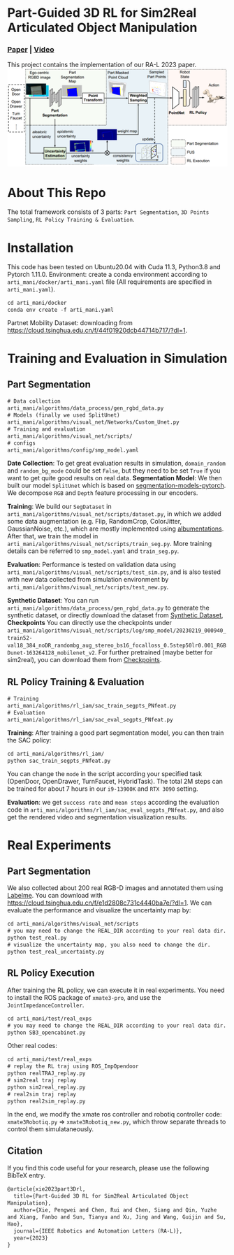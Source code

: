 # Part-Guided 3D RL for Sim2Real Articulated Object Manipulation
### [Paper](https://ieeexplore.ieee.org/document/10242361) | [Video](https://www.youtube.com/watch?v=b8KvOjlGNJs)
This project contains the implementation of our RA-L 2023 paper.
![](./img/Framework.png)

# About This Repo
The total framework consists of 3 parts: `Part Segmentation`, `3D Points Sampling`, `RL Policy Training & Evaluation`.

# Installation
This code has been tested on Ubuntu20.04 with Cuda 11.3, Python3.8 and Pytorch 1.11.0.
Environment: create a conda environment according to `arti_mani/docker/arti_mani.yaml` file (All requirements are specified in `arti_mani.yaml`).
```shell
cd arti_mani/docker
conda env create -f arti_mani.yaml 
```
Partnet Mobility Dataset: downloading from https://cloud.tsinghua.edu.cn/f/44f01920dcb44714b717/?dl=1.

# Training and Evaluation in Simulation
## Part Segmentation
```shell
# Data collection 
arti_mani/algorithms/data_process/gen_rgbd_data.py
# Models (finally we used SplitUnet) 
arti_mani/algorithms/visual_net/Networks/Custom_Unet.py
# Training and evaluation
arti_mani/algorithms/visual_net/scripts/
# configs
arti_mani/algorithms/config/smp_model.yaml
```
**Date Collection**: To get great evaluation results in simulation, `domain_random` and `random_bg_mode` could be set `False`, but they need to be set `True` if you want to get quite good results on real data.
**Segmentation Model**: We then built our model `SplitUnet` which is based on [segmentation-models-pytorch](https://github.com/qubvel/segmentation_models.pytorch.git). We decompose `RGB` and `Depth` feature processing in our encoders.

**Training**: We build our `SegDataset` in `arti_mani/algorithms/visual_net/scripts/dataset.py`, in which we added some data augmentation (e.g. Flip, RandomCrop, ColorJitter, GaussianNoise, etc.), which are mostly implemented using [albumentations](https://github.com/albumentations-team/albumentations). After that, we train the model in `arti_mani/algorithms/visual_net/scripts/train_seg.py`. More training details can be referred to `smp_model.yaml` and `train_seg.py`.

**Evaluation**: Performance is tested on validation data using `arti_mani/algorithms/visual_net/scripts/test_sim.py`, and is also tested with new data collected from simulation environment by `arti_mani/algorithms/visual_net/scripts/test_new.py`.

**Synthetic Dataset**: 
You can run `arti_mani/algorithms/data_process/gen_rgbd_data.py` to generate the synthetic dataset, or directly download the dataset from [Synthetic Dataset](https://cloud.tsinghua.edu.cn/d/416c7eaed80448a09526/),
**Checkpoints**
You can directly use the checkpoints under `arti_mani/algorithms/visual_net/scripts/log/smp_model/20230219_000940_train52-val18_384_noDR_randombg_aug_stereo_bs16_focalloss_0.5step50lr0.001_RGBDunet-163264128_mobilenet_v2`. For further pretrained (maybe better for sim2real), you can download them from [Checkpoints](https://cloud.tsinghua.edu.cn/d/5ea9fd7747074511bb93/).

## RL Policy Training & Evaluation
```angular2html
# Training
arti_mani/algorithms/rl_iam/sac_train_segpts_PNfeat.py
# Evaluation
arti_mani/algorithms/rl_iam/sac_eval_segpts_PNfeat.py
```
**Training**: After training a good part segmentation model, you can then train the SAC policy:
```shell
cd arti_mani/algorithms/rl_iam/
python sac_train_segpts_PNfeat.py
```
You can change the `mode` in the script according your specified task (OpenDoor, OpenDrawer, TurnFaucet, HybridTask). The total 2M steps can be trained for about 7 hours in our `i9-13900K` and `RTX 3090` setting.

**Evaluation**: we get `success rate` and `mean steps` according the evaluation code in `arti_mani/algorithms/rl_iam/sac_eval_segpts_PNfeat.py`, and also get the rendered video and segmentation visualization results.

# Real Experiments
## Part Segmentation
We also collected about 200 real RGB-D images and annotated them using [Labelme](https://github.com/wkentaro/labelme). You can download with https://cloud.tsinghua.edu.cn/f/e1d2808c731c4440ba7e/?dl=1. We can evaluate the performance and visualize the uncertainty map by:
```shell
cd arti_mani/algorithms/visual_net/scripts
# you may need to change the REAL_DIR according to your real data dir. 
python test_real.py  
# visualize the uncertainty map, you also need to change the dir.
python test_real_uncertainty.py  
```
## RL Policy Execution
After training the RL policy, we can execute it in real experiments. You need to install the ROS package of `xmate3-pro`, and use the `JointImpedanceController`.
```shell
cd arti_mani/test/real_exps
# you may need to change the REAL_DIR according to your real data dir. 
python SB3_opencabinet.py
```

Other real codes:
```shell
cd arti_mani/test/real_exps
# replay the RL traj using ROS_ImpOpendoor
python realTRAJ_replay.py
# sim2real traj replay
python sim2real_replay.py
# real2sim traj replay
python real2sim_replay.py
```

In the end, we modify the xmate ros controller and robotiq controller code: `xmate3Robotiq.py` => `xmate3Robotiq_new.py`, which throw separate threads to control them simulataneously.

## Citation
If you find this code useful for your research, please use the following BibTeX entry.
```
@article{xie2023part3Drl,
  title={Part-Guided 3D RL for Sim2Real Articulated Object Manipulation},
  author={Xie, Pengwei and Chen, Rui and Chen, Siang and Qin, Yuzhe and Xiang, Fanbo and Sun, Tianyu and Xu, Jing and Wang, Guijin and Su, Hao},
  journal={IEEE Robotics and Automation Letters (RA-L)}, 
  year={2023}
}
```

